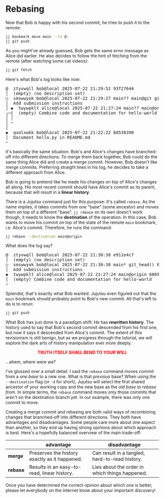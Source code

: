 # Rebasing

Now that Bob is happy with his second commit, he tries to push it to the remote:

```sh
jj bookmark move main --to @-
jj git push
```

As you might've already guessed, Bob gets the same error message as Alice did earlier.
He also decides to follow the hint of fetching from the remote (after watching some cat videos):

```sh
jj git fetch
```

Here's what Bob's log looks like now:

<!-- generated by aha script -->
<pre class="aha">
<span class="bold "></span><span class="bold green ">@</span>  <span class="bold "></span><span class="bold highlighted purple ">z</span><span class="bold highlighted dimgray ">tyvwqll</span><span class="bold "> </span><span class="bold yellow ">bob@local</span><span class="bold "> </span><span class="bold highlighted cyan ">2025-07-22 21:29:52</span><span class="bold "> </span><span class="bold highlighted blue ">9</span><span class="bold highlighted dimgray ">3f27644</span><span class="bold "></span>
│  <span class="bold "></span><span class="bold highlighted green ">(empty)</span><span class="bold "> </span><span class="bold highlighted green ">(no description set)</span><span class="bold "></span>
○  <span class="bold "></span><span class="bold purple ">s</span><span class="highlighted dimgray ">mswwyok</span> <span class="yellow ">bob@local</span> <span class="cyan ">2025-07-22 21:29:27</span> <span class="purple ">main?? main@git</span> <span class="green ">git_head()</span> <span class="bold "></span><span class="bold blue ">e</span><span class="highlighted dimgray ">583fa6e</span>
│  Add submission instructions
│ <span class="bold "></span><span class="bold highlighted cyan ">◆</span>  <span class="bold "></span><span class="bold purple ">t</span><span class="highlighted dimgray ">wywpklt</span> <span class="yellow ">alice@local</span> <span class="cyan ">2025-07-22 21:27:24</span> <span class="purple ">main?? main@origin</span> <span class="bold "></span><span class="bold blue ">6</span><span class="highlighted dimgray ">06959ce</span>
╭─┤  <span class="green ">(empty)</span> Combine code and documentation for hello-world
│ │
│ ~
│
<span class="bold "></span><span class="bold highlighted cyan ">◆</span>  <span class="bold "></span><span class="bold purple ">q</span><span class="highlighted dimgray ">uolxwkk</span> <span class="yellow ">bob@local</span> <span class="cyan ">2025-07-22 21:22:22</span> <span class="bold "></span><span class="bold blue ">8</span><span class="highlighted dimgray ">d538390</span>
│  Document hello.py in README.md
~
</pre>

It's basically the same situation.
Bob's and Alice's changes have branched-off into different directions.
To merge them back together, Bob could do the same thing Alice did and create a merge commit.
However, Bob doesn't like merge commits.
Preferring straight lines in his log, he decides to take a different approach from Alice.

Bob is going to pretend like he made his changes on top of Alice's changes all along.
His most recent commit should have Alice's commit as its parent, because that will result in a **linear history**.

There is a Jujutsu command just for this purpose:
It's called `rebase`.
As the name implies, it takes commits from one "base" (some ancestor) and moves them on top of a different "base".
`jj rebase` on its own doesn't work though, it needs to know the **destination** of the operation.
In this case, Bob wants to move his commit on top of the state of the remote `main` bookmark, i.e. Alice's commit.
Therefore, he runs the command:

```sh
jj rebase --destination main@origin
```

What does the log say?

<!-- generated by aha script -->
<pre class="aha">
<span class="bold "></span><span class="bold green ">@</span>  <span class="bold "></span><span class="bold highlighted purple ">z</span><span class="bold highlighted dimgray ">tyvwqll</span><span class="bold "> </span><span class="bold yellow ">bob@local</span><span class="bold "> </span><span class="bold highlighted cyan ">2025-07-22 21:30:38</span><span class="bold "> </span><span class="bold highlighted blue ">e</span><span class="bold highlighted dimgray ">911e4c7</span><span class="bold "></span>
│  <span class="bold "></span><span class="bold highlighted green ">(empty)</span><span class="bold "> </span><span class="bold highlighted green ">(no description set)</span><span class="bold "></span>
○  <span class="bold "></span><span class="bold purple ">s</span><span class="highlighted dimgray ">mswwyok</span> <span class="yellow ">bob@local</span> <span class="cyan ">2025-07-22 21:30:38</span> <span class="purple ">main*</span> <span class="green ">git_head()</span> <span class="bold "></span><span class="bold blue ">0</span><span class="highlighted dimgray ">2bd1179</span>
│  Add submission instructions
<span class="bold "></span><span class="bold highlighted cyan ">◆</span>  <span class="bold "></span><span class="bold purple ">t</span><span class="highlighted dimgray ">wywpklt</span> <span class="yellow ">alice@local</span> <span class="cyan ">2025-07-22 21:27:24</span> <span class="purple ">main@origin</span> <span class="bold "></span><span class="bold blue ">6</span><span class="highlighted dimgray ">06959ce</span>
│  <span class="green ">(empty)</span> Combine code and documentation for hello-world
~
</pre>

Splendid, that's exactly what Bob wanted.
Jujutsu even figured out that the `main` bookmark should probably point to Bob's new commit.
All that's left to do is to rerun:

```sh
jj git push
```

What Bob has just done is a paradigm shift:
He has **rewritten history**.
The history used to say that Bob's second commit descended from his first one, but now it says it descended from Alice's commit.
The extent of this revisionism is still benign, but as we progress through the tutorial, we will explore the dark arts of history manipulation ever more deeply.

<div style="display: flex; justify-content: center">
<b style="color: red">
TRUTH ITSELF SHALL BEND TO YOUR WILL
</b>
</div>

...ahem, where were we?

I've glossed over a small detail.
I said the `rebase` command moves commit from a _one base_ to a new one.
What is that _previous_ base?
When using the `--destination` flag (or `-d` for short), Jujutsu will select the first shared ancestor of your working copy and the new base as the _old base to rebase from_.
In simple terms, the `rebase` command moves only those commits that aren't on the destination branch yet.
In our example, there was only one commit to move.

Creating a merge commit and rebasing are both valid ways of recombining changes that branched-off into different directions.
They both have advantages and disadvantages.
Some people care more about one aspect than another, so they end up having strong opinions about which approach is best.
Here's a hopefully balanced overview of the main trade-off:

| | advantage | disadvantage |
| --- | --- | --- |
| **merge** | Preserves the history exactly as it happened. | Can result in a tangled, hard-to-read history. |
| **rebase** | Results in an easy-to-read, linear history. | Lies about the order in which things happened. |

Once you have determined the correct opinion about which one is better, please let everybody on the internet know about your important discovery!
